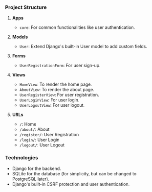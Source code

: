 ### Project Structure

1. **Apps**
    - `core`: For common functionalities like user authentication.

2. **Models**
    - `User`: Extend Django's built-in User model to add custom fields.

3. **Forms**
    - `UserRegistrationForm`: For user sign-up.

4. **Views**
    - `HomeView`: To render the home page.
    - `AboutView`: To render the about page.
    - `UserRegisterView`: For user registration.
    - `UserLoginView`: For user login.
    - `UserLogoutView`: For user logout.

5. **URLs**
    - `/`: Home
    - `/about/`: About
    - `/register/`: User Registration
    - `/login/`: User Login
    - `/logout/`: User Logout

### Technologies
- Django for the backend.
- SQLite for the database (for simplicity, but can be changed to PostgreSQL later).
- Django's built-in CSRF protection and user authentication.